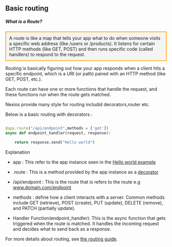 ## Basic routing

##### What is a Route?
<div style="border: 2px solid orange; padding: 10px; background-color: #f4f4f4;">
A route is like a map that tells your app what to do when someone visits a specific web address (like /users or /products). It listens for certain HTTP methods (like GET, POST) and then runs specific code (called handlers) to respond to the request.

</div>


Routing is basically figuring out how your app responds when a client hits a specific endpoint, which is a URI (or path) paired with an HTTP method (like GET, POST, etc.).

Each route can have one or more functions that handle the request, and these functions run when the route gets matched.


Nexios provide many style for routing includid decorators,router etc.

Below is a basic routing with decorators :


```python

@app.route("/api/endpoint",methods = ['get'])
async def endpoint_handler(request, response):

    return response.send("Hello world")
```

Explanation

- app : This refer to the app instance seen in the [Hello world example](hello_world.md)
- .route : This is a method provided by the app instance as a [decorator](https://www.geeksforgeeks.org/decorators-in-python/)

- /api/endpoint : This is the route that is refers to the route e.g www.domain.com/endpoint

- methods : define how a client interacts with a server. Common methods include GET (retrieve), POST (create), PUT (update), DELETE (remove), and PATCH (partially update).

- Handler Function(endpoint_handler): This is the async function that gets triggered when the route is matched. It handles the incoming request and decides what to send back as a response.

For more details about routing, see [the routing guide]( core-features/routing.md).